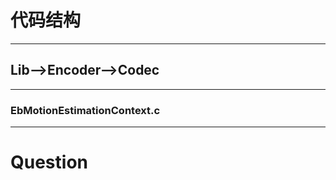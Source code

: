 # 代码结构

---

## Lib-->Encoder-->Codec

---

### EbMotionEstimationContext.c

---

#### 



# Question

